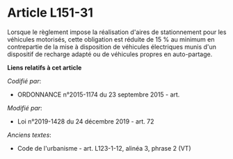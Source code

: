 # Article L151-31

Lorsque le règlement impose la réalisation d'aires de stationnement pour les véhicules motorisés, cette obligation est
réduite de 15 % au minimum en contrepartie de la mise à disposition de véhicules électriques munis d'un dispositif de
recharge adapté ou de véhicules propres en auto-partage.

**Liens relatifs à cet article**

_Codifié par_:

  - ORDONNANCE n°2015-1174 du 23 septembre 2015 - art.

_Modifié par_:

  - Loi n°2019-1428 du 24 décembre 2019 - art. 72

_Anciens textes_:

  - Code de l'urbanisme - art. L123-1-12, alinéa 3, phrase 2 (VT)
